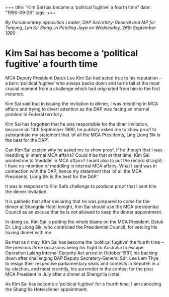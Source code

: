 +++ 
title: "Kim Sai has become a ‘political fugitive’ a fourth time"
date: "1990-09-26"
tags:
+++

_By Parliamentary opposition Leader, DAP Secretary-General and MP for Tanjung, Lim Kit Siang, in Petaling Jaya on Wednesday, 26th September 1990:_

# Kim Sai has become a ‘political fugitive’ a fourth time

MCA Deputy President Datuk Lee Kim Sai had acted true to his reputation – a born ‘political fugitive’ who always backs down and turns tail at the most crucial moment from a challenge which had originated from him in the first instance.</u>

Kim Sai said that in issuing the invitation to dinner, I was meddling in MCA affairs and trying to divert attention as the DAP was facing an internal problem in Federal territory.

Kim Sai has forgotten that he was responsible for the diner invitation, because on 14th September 1990, he publicly asked me to show proof to substantiate my statement that ‘of all the MCA Presidents, Ling Liong Sik is the best for the DAP’.

Can Kim Sai explain why he asked me to show proof, if he though that I was meddling in internal MCA affairs? Could it be that at that time, Kim Sai wanted me to ‘meddle’ in MCA affairs? I want also to put the record straight: I have no intention of meddling in internal MCA affairs. What I said was in connection with the DAP, hence my statement that ‘of all the MCA Presidents, Liong Sik is the best for the DAP.’

It was in response to Kim Sai’s challenge to produce proof that I sent him the dinner invitation.

It is pathetic that after declaring that he was prepared to come for the dinner at Shangrila Hotel tonight, Kim Sai should use the MCA presidential Council as an excuse that he is not allowed to keep the dinner appointment.

In doing so, Kim Sai is putting the whole blame on the MCA President, Datuk Dr. Ling Liong Sik, who controlled the Presidential Council, for vetoing his having dinner with me.

Be that as it may, Kim Sai has become the ‘political fugitive’ the fourth time – the previous three occasions being his flight to Australia to escape Operation Lalang Internal Security Act arrest in October 1987, his backing down after challenging DAP Deputy Secretary-General Sdr. Lee Lam Thye to resign their respective parliamentary seats and contests in Seputeh in a by-election, and most recently, his surrender in the contest for the post MCA President in July after a dinner at Shangrilla Hotel.

As Kim Sai has become a ‘political fugitive’ for a fourth time, I am canceling the Shangrila Hotel dinner appointment.
 
